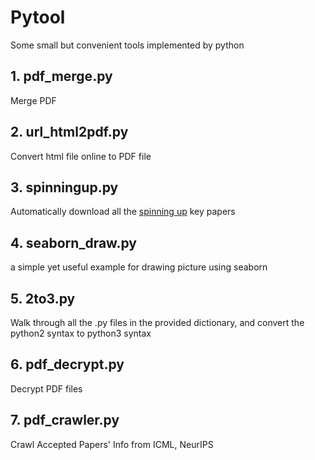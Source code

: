 # Pytool

Some small but convenient tools implemented by python

## 1. pdf_merge.py

Merge PDF

## 2. url_html2pdf.py

Convert html file online to PDF file

## 3. spinningup.py

Automatically download all the [spinning up](https://spinningup.openai.com/en/latest/spinningup/keypapers.html) key papers

## 4. seaborn_draw.py

a simple yet useful example for drawing picture using seaborn

## 5. 2to3.py

Walk through all the .py files in the provided dictionary, and convert the python2 syntax to python3 syntax

## 6. pdf_decrypt.py

Decrypt PDF files

## 7. pdf_crawler.py

Crawl Accepted Papers' Info from ICML, NeurIPS